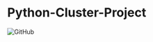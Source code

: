 # Python-Cluster-Project
<img alt="GitHub" src="https://img.shields.io/github/license/MasumBhai/Python-Cluster-Project/blob/main/LICENSE?style=for-the-badge">
